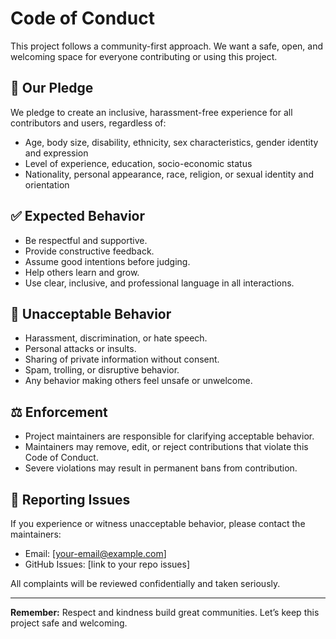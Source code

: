 # Code of Conduct

This project follows a community-first approach. We want a safe, open, and welcoming space for everyone contributing or using this project.

## 📌 Our Pledge
We pledge to create an inclusive, harassment-free experience for all contributors and users, regardless of:
- Age, body size, disability, ethnicity, sex characteristics, gender identity and expression
- Level of experience, education, socio-economic status
- Nationality, personal appearance, race, religion, or sexual identity and orientation

## ✅ Expected Behavior
- Be respectful and supportive.
- Provide constructive feedback.
- Assume good intentions before judging.
- Help others learn and grow.
- Use clear, inclusive, and professional language in all interactions.

## 🚫 Unacceptable Behavior
- Harassment, discrimination, or hate speech.
- Personal attacks or insults.
- Sharing of private information without consent.
- Spam, trolling, or disruptive behavior.
- Any behavior making others feel unsafe or unwelcome.

## ⚖️ Enforcement
- Project maintainers are responsible for clarifying acceptable behavior.
- Maintainers may remove, edit, or reject contributions that violate this Code of Conduct.
- Severe violations may result in permanent bans from contribution.

## 📧 Reporting Issues
If you experience or witness unacceptable behavior, please contact the maintainers:
- Email: [your-email@example.com]  
- GitHub Issues: [link to your repo issues]

All complaints will be reviewed confidentially and taken seriously.

---

**Remember:** Respect and kindness build great communities. Let’s keep this project safe and welcoming.
